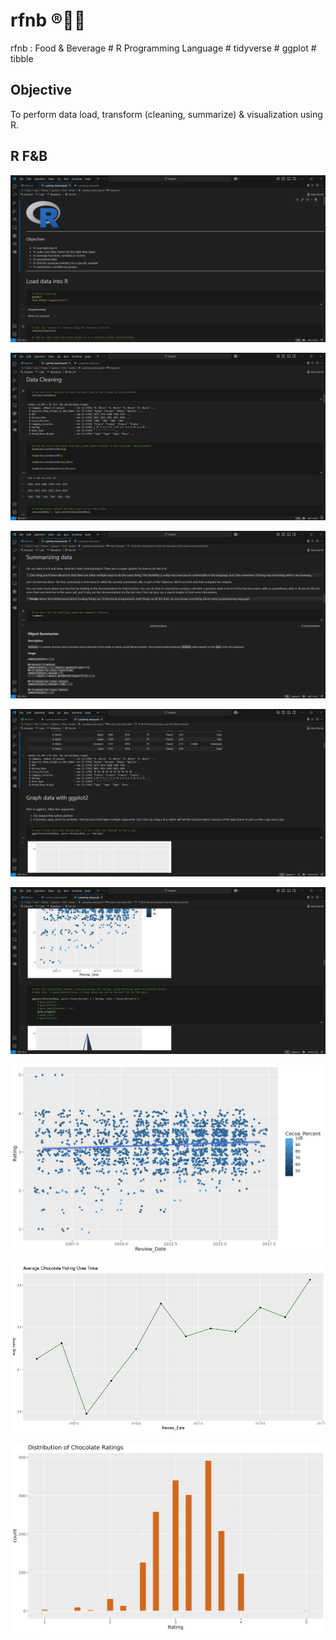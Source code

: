 # rfnb ®️🍫🧋
rfnb : Food &amp; Beverage # R Programming Language # tidyverse # ggplot # tibble

## Objective
To perform data load, transform (cleaning, summarize) & visualization using R.


## R F&B

![rfnb001.png](./media/rfnb001.png)

![rfnb002.png](./media/rfnb002.png)

![rfnb003.png](./media/rfnb003.png)

![rfnb004.png](./media/rfnb004.png)

![rfnb005.png](./media/rfnb005.png)

![rfnb006.png](./media/rfnb006.png)

![rfnb007.png](./media/rfnb007.png)

![rfnb008.png](./media/rfnb008.png)
